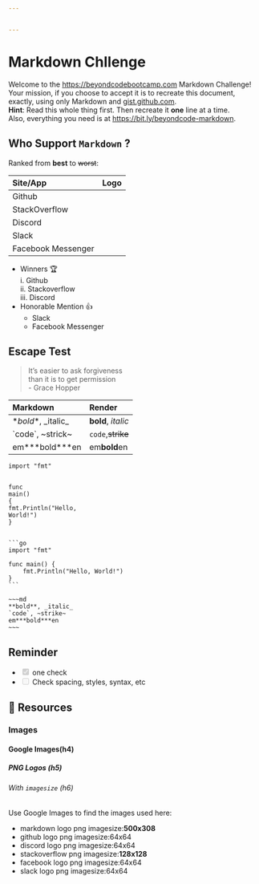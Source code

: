 ```yaml
---


---
```


<h1 id="markdown-chllenge">Markdown Chllenge</h1>
<p><img src="https://upload.wikimedia.org/wikipedia/commons/thumb/4/48/Markdown-mark.svg/1280px-Markdown-mark.svg.png" alt=""><br>
Welcome to the <a href="https://beyondcodebootcamp.com">https://beyondcodebootcamp.com</a> Markdown Challenge!<br>
Your mission, if you choose to accept it is to recreate this document, exactly, using only Markdown and <a href="http://gist.github.com">gist.github.com</a>.<br>
<strong>Hint</strong>: Read this whole thing first. Then recreate it <strong>one</strong> line at a time.<br>
Also, everything you need is at <a href="https://bit.ly/beyondcode-markdown">https://bit.ly/beyondcode-markdown</a>.</p>
<h2 id="who-support-markdown-">Who Support <code>Markdown</code> ?</h2>
<p>Ranked from <strong>best</strong> to  <s>worst</s>:</p>

<table>
<thead>
<tr>
<th align="left">Site/App</th>
<th align="left">Logo</th>
</tr>
</thead>
<tbody>
<tr>
<td align="left">Github</td>
<td align="left"><img src="https://sc.filehippo.net/images/t_app-logo-l,f_auto,dpr_auto/p/5fa45cf4-9a9b-11e6-861a-00163ec9f5fa/4242369951/github-icon.png" alt=""></td>
</tr>
<tr>
<td align="left">StackOverflow</td>
<td align="left"><img src="https://blog.grio.com/wp-content/uploads/2012/09/stackoverflow.png" alt=""></td>
</tr>
<tr>
<td align="left">Discord</td>
<td align="left"><img src="https://de.filester.net/images/apps/discord.webp" alt=""></td>
</tr>
<tr>
<td align="left">Slack</td>
<td align="left"><img src="https://sc.filehippo.net/images/t_app-logo-l,f_auto,dpr_auto/p/66b4686e-a4f9-11e6-b5ba-00163ed833e7/3976836507/slack-logo" alt=""></td>
</tr>
<tr>
<td align="left">Facebook Messenger</td>
<td align="left"><img src="https://screenshots.dgtcdn.net/images/t_app-logo-l,f_auto,dpr_auto/p/c2987150-9b64-11e6-baaa-00163ec9f5fa/4020520298/facebook-messenger-logo.jpg" alt=""></td>
</tr>
</tbody>
</table><ul>
<li>Winners 🏆<br>
i. Github<br>
ii. Stackoverflow<br>
iii. Discord</li>
<li>Honorable Mention 👍
<ul>
<li>Slack</li>
<li>Facebook Messenger</li>
</ul>
</li>
</ul>
<h2 id="escape-test">Escape Test</h2>
<blockquote>
<p>It’s easier to ask forgiveness <br> than it is to get permission <br> - Grace Hopper</p>
</blockquote>

<table>
<thead>
<tr>
<th align="left">Markdown</th>
<th align="left">Render</th>
</tr>
</thead>
<tbody>
<tr>
<td align="left">*<em>bold</em>*, _italic_</td>
<td align="left"><strong>bold</strong>, <em>italic</em></td>
</tr>
<tr>
<td align="left">`code`, ~strick~</td>
<td align="left"><code>code</code>,<s>strike</s></td>
</tr>
<tr>
<td align="left">em***bold***en</td>
<td align="left">em<strong>bold</strong>en</td>
</tr>
</tbody>
</table><pre class=" language-go"><code class="prism  language-go"><span class="token keyword">import</span> <span class="token string">"fmt"</span>

<span class="token keyword">func</span> <span class="token function">main</span><span class="token punctuation">(</span><span class="token punctuation">)</span> <span class="token punctuation">{</span>
	fmt<span class="token punctuation">.</span><span class="token function">Println</span><span class="token punctuation">(</span><span class="token string">"Hello, World!"</span><span class="token punctuation">)</span>
<span class="token punctuation">}</span>
</code></pre>
<pre class=" language-md"><code class="prism  language-md">```go
import "fmt"

func main() {
	fmt.Println("Hello, World!")
}
```
</code></pre>
<pre class=" language-md"><code class="prism  language-md">~~~md
**bold**, _italic_
`code`, ~strike~
em***bold***en
~~~
</code></pre>
<h2 id="reminder">Reminder</h2>
<ul>
<li class="task-list-item"><input type="checkbox" class="task-list-item-checkbox" checked="true" disabled=""> one check</li>
<li class="task-list-item"><input type="checkbox" class="task-list-item-checkbox" disabled=""> Check spacing, styles, syntax, etc</li>
</ul>
<h2 id="link-resources">🔗 Resources</h2>
<h3 id="images">Images</h3>
<h4 id="google-imagesh4">Google Images(h4)</h4>
<h5 id="png-logos-h5">PNG Logos (h5)</h5>
<h6 id="with-imagesize-h6">With <code>imagesize</code> (h6)</h6>
<p>Use Google Images to find the images used here:</p>
<ul>
<li>markdown logo png imagesize:<strong>500x308</strong></li>
<li>github logo png imagesize:64x64</li>
<li>discord logo png imagesize:64x64</li>
<li>stackoverflow png imagesize:<strong>128x128</strong></li>
<li>facebook logo png imagesize:64x64</li>
<li>slack logo png imagesize:64x64</li>
</ul>

